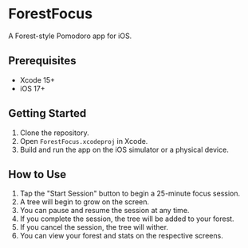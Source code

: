 # ForestFocus

A Forest-style Pomodoro app for iOS.

## Prerequisites

- Xcode 15+
- iOS 17+

## Getting Started

1.  Clone the repository.
2.  Open `ForestFocus.xcodeproj` in Xcode.
3.  Build and run the app on the iOS simulator or a physical device.

## How to Use

1.  Tap the "Start Session" button to begin a 25-minute focus session.
2.  A tree will begin to grow on the screen.
3.  You can pause and resume the session at any time.
4.  If you complete the session, the tree will be added to your forest.
5.  If you cancel the session, the tree will wither.
6.  You can view your forest and stats on the respective screens.
